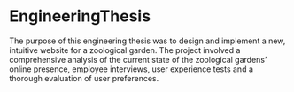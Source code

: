 # EngineeringThesis
The purpose of this engineering thesis was to design and implement a new, intuitive website for a zoological garden. The project involved a comprehensive analysis of the current state of the zoological gardens’ online presence, employee interviews, user experience tests and a thorough evaluation of user preferences.
